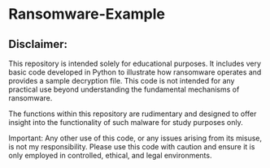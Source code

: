 # Ransomware-Example

## Disclaimer:

This repository is intended solely for educational purposes. It includes very basic code developed in Python to illustrate how ransomware operates and provides a sample decryption file. This code is not intended for any practical use beyond understanding the fundamental mechanisms of ransomware.

The functions within this repository are rudimentary and designed to offer insight into the functionality of such malware for study purposes only.

Important: Any other use of this code, or any issues arising from its misuse, is not my responsibility. Please use this code with caution and ensure it is only employed in controlled, ethical, and legal environments.
